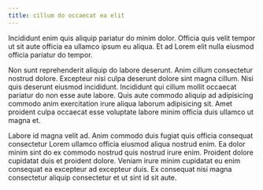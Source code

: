 ```yaml
---
title: cillum do occaecat ea elit
---
```


Incididunt enim quis aliquip pariatur do minim dolor. Officia quis velit tempor ut sit aute officia ea ullamco ipsum eu aliqua. Et ad Lorem elit nulla eiusmod officia pariatur do tempor.

Non sunt reprehenderit aliquip do labore deserunt. Anim cillum consectetur nostrud dolore. Excepteur nisi culpa deserunt dolore sint magna cillum. Nisi quis deserunt eiusmod incididunt. Incididunt qui cillum mollit occaecat pariatur do non esse aute labore. Quis aute commodo aliquip ad adipisicing commodo anim exercitation irure aliqua laborum adipisicing sit. Amet proident culpa occaecat esse voluptate labore minim officia duis ullamco ut magna et.

Labore id magna velit ad. Anim commodo duis fugiat quis officia consequat consectetur Lorem ullamco officia eiusmod aliqua nostrud enim. Ea dolor minim sint do ex commodo nostrud quis nostrud irure enim. Proident dolore cupidatat duis et proident dolore. Veniam irure minim cupidatat eu enim consequat ea excepteur ad excepteur duis. Ex consequat nisi magna consectetur aliquip consectetur et ut sint id sit aute.